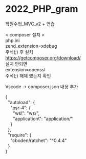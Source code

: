 # 2022_PHP_gram
학원수업_MVC_v2 + 연습

< composer 설치 >			
php.ini 			
zend_extension=xdebug			
주석(;) 후 설치			
https://getcomposer.org/download/			
설치 안되면 			
extension=openssl			
주석(;) 해제 했는지 확인			

Vscode → composer.json 내용 추가			

{				
  "autoload": {				
    "psr-4": {				
      "ws\\": "ws/",				
      "application\\": "application/"				
    }				
  },				
  "require": {				
    "cboden/ratchet": "^0.4.4"				
  }				
}				

